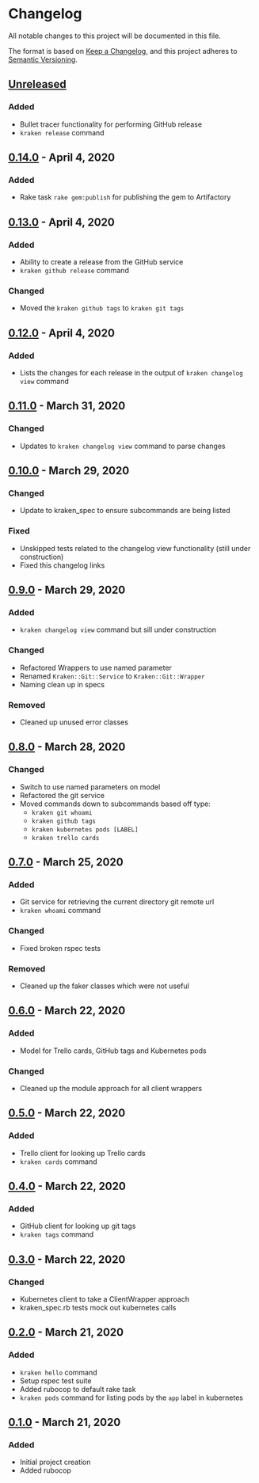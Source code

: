 # Changelog
All notable changes to this project will be documented in this file.

The format is based on [Keep a Changelog](https://keepachangelog.com/en/1.0.0/),
and this project adheres to [Semantic Versioning](https://semver.org/spec/v2.0.0.html).

## [Unreleased]

### Added
- Bullet tracer functionality for performing GitHub release
- `kraken release` command

## [0.14.0] - April 4, 2020

### Added
- Rake task `rake gem:publish` for publishing the gem to Artifactory

## [0.13.0] - April 4, 2020

### Added
- Ability to create a release from the GitHub service
- `kraken github release` command

### Changed
- Moved the `kraken github tags` to `kraken git tags`

## [0.12.0] - April 4, 2020

### Added
- Lists the changes for each release in the output of `kraken changelog view` command

## [0.11.0] - March 31, 2020

### Changed
- Updates to `kraken changelog view` command to parse changes

## [0.10.0] - March 29, 2020

### Changed
- Update to kraken_spec to ensure subcommands are being listed

### Fixed
- Unskipped tests related to the changelog view functionality (still under construction)
- Fixed this changelog links

## [0.9.0] - March 29, 2020

### Added
- `kraken changelog view` command but sill under construction

### Changed
- Refactored Wrappers to use named parameter
- Renamed `Kraken::Git::Service` to `Kraken::Git::Wrapper`
- Naming clean up in specs
 
### Removed
- Cleaned up unused error classes

## [0.8.0] - March 28, 2020

### Changed
- Switch to use named parameters on model
- Refactored the git service
- Moved commands down to subcommands based off type:
  - `kraken git whoami`
  - `kraken github tags`
  - `kraken kubernetes pods [LABEL]`
  - `kraken trello cards`

## [0.7.0] - March 25, 2020

### Added
- Git service for retrieving the current directory git remote url
- `kraken whoami` command

### Changed
- Fixed broken rspec tests

### Removed
- Cleaned up the faker classes which were not useful

## [0.6.0] - March 22, 2020

### Added
- Model for Trello cards, GitHub tags and Kubernetes pods

### Changed
- Cleaned up the module approach for all client wrappers

## [0.5.0] - March 22, 2020

### Added
- Trello client for looking up Trello cards
- `kraken cards` command

## [0.4.0] - March 22, 2020

### Added
- GitHub client for looking up git tags
- `kraken tags` command

## [0.3.0] - March 22, 2020

### Changed
- Kubernetes client to take a ClientWrapper approach
- kraken_spec.rb tests mock out kubernetes calls

## [0.2.0] - March 21, 2020

### Added
- `kraken hello` command
- Setup rspec test suite
- Added rubocop to default rake task
- `kraken pods` command for listing pods by the `app` label in kubernetes

## [0.1.0] - March 21, 2020

### Added
- Initial project creation
- Added rubocop

[Unreleased]: https://github.com/jmtrusona/kraken/compare/v0.14.0...HEAD
[0.14.0]: https://github.com/jmtrusona/kraken/compare/v0.13.0...v0.14.0
[0.13.0]: https://github.com/jmtrusona/kraken/compare/v0.12.0...v0.13.0
[0.12.0]: https://github.com/jmtrusona/kraken/compare/v0.11.0...v0.12.0
[0.11.0]: https://github.com/jmtrusona/kraken/compare/v0.10.0...v0.11.0
[0.10.0]: https://github.com/jmtrusona/kraken/compare/v0.9.0...v0.10.0
[0.9.0]: https://github.com/jmtrusona/kraken/compare/v0.8.0...v0.9.0
[0.8.0]: https://github.com/jmtrusona/kraken/compare/v0.7.0...v0.8.0
[0.7.0]: https://github.com/jmtrusona/kraken/compare/v0.6.0...v0.7.0
[0.6.0]: https://github.com/jmtrusona/kraken/compare/v0.5.0...v0.6.0
[0.5.0]: https://github.com/jmtrusona/kraken/compare/v0.4.0...v0.5.0
[0.4.0]: https://github.com/jmtrusona/kraken/compare/v0.3.0...v0.4.0
[0.3.0]: https://github.com/jmtrusona/kraken/compare/v0.2.0...v0.3.0
[0.2.0]: https://github.com/jmtrusona/kraken/compare/v0.1.0...v0.2.0
[0.1.0]: https://github.com/jmtrusona/kraken/releases/tag/v0.1.0